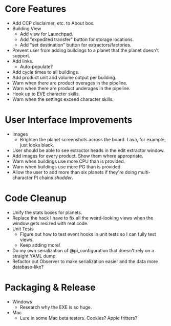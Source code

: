 Core Features
=============

* Add CCP disclaimer, etc. to About box.
* Building View
  - Add view for Launchpad.
  - Add "expedited transfer" button for storage locations.
  - Add "set destination" button for extractors/factories.
* Prevent user from adding buildings to a planet that the planet doesn't support.
* Add links.
  - Auto-populate?
* Add cycle times to all buildings.
* Add product unit and volume output per building.
* Warn when there are product overages in the pipeline.
* Warn when there are product underages in the pipeline.
* Hook up to EVE character skills.
* Warn when the settings exceed character skills.


User Interface Improvements
===========================

* Images
  - Brighten the planet screenshots across the board. Lava, for example, just looks black.
* User should be able to see extractor heads in the edit extractor window.
* Add images for every product. Show them where appropriate.
* Warn when buildings use more CPU than is provided.
* Warn when buildings use more PG than is provided.
* Allow the user to add more than six planets if they're doing multi-character PI chains *shudder*.


Code Cleanup
============

* Unify the stats boxes for planets.
* Replace the hack I have to fix all the weird-looking views when the window gets resized with real code.
* Unit Tests
  - Figure out how to test event hooks in unit tests so I can fully test views.
  - Keep adding more!
* Do my own serialization of @pi_configuration that doesn't rely on a straight YAML dump.
* Refactor out Observer to make serialization easier and the data more database-like?


Packaging & Release
===================

* Windows
  - Research why the EXE is so huge.
* Mac
  - Lure in some Mac beta testers. Cookies? Apple fritters?

